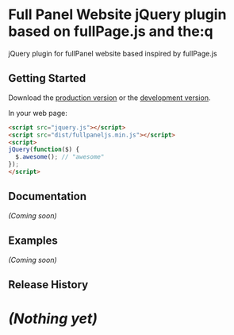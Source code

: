 # Full Panel Website jQuery plugin based on fullPage.js and the:q

jQuery plugin for fullPanel website based inspired by fullPage.js 

## Getting Started

Download the [production version][min] or the [development version][max].

[min]: https://raw.githubusercontent.com/jeffreynolte/jquery-fullpaneljs/master/dist/jquery.fullpaneljs.min.js
[max]: https://raw.githubusercontent.com/jeffreynolte/jquery-fullpaneljs/master/dist/jquery.fullpaneljs.js

In your web page:

```html
<script src="jquery.js"></script>
<script src="dist/fullpaneljs.min.js"></script>
<script>
jQuery(function($) {
  $.awesome(); // "awesome"
});
</script>
```

## Documentation
_(Coming soon)_

## Examples
_(Coming soon)_

## Release History
_(Nothing yet)_
=======

